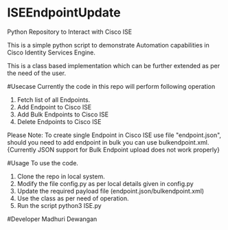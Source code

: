 # ISEEndpointUpdate
Python Repository to Interact with Cisco ISE

This is a simple python script to demonstrate Automation capabilities in Cisco Identity Services Engine.

This is a class based implementation which can be further extended as per the need of the user.

#Usecase
Currently the code in this repo will perform following operation
1. Fetch list of all Endpoints.
2. Add Endpoint to Cisco ISE
3. Add Bulk Endpoints to Cisco ISE
4. Delete Endpoints to Cisco ISE

Please Note: To create single Endpoint in Cisco ISE use file "endpoint.json", should you need to add endpoint in bulk you can use bulkendpoint.xml. {Currently JSON support for Bulk Endpoint upload does not work properly}

#Usage
To use the code.
1. Clone the repo in local system.
2. Modify the file config.py as per local details given in config.py
3. Update the required payload file (endpoint.json/bulkendpoint.xml)
4. Use the class as per need of operation.
5. Run the script python3 ISE.py

#Developer 
Madhuri Dewangan

